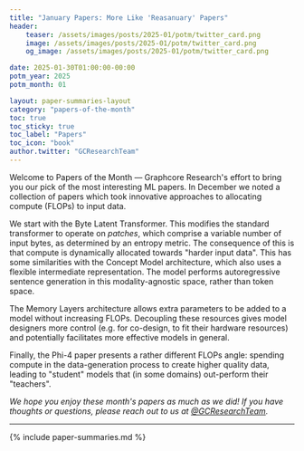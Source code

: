 ```yaml
---
title: "January Papers: More Like 'Reasanuary' Papers"
header:
    teaser: /assets/images/posts/2025-01/potm/twitter_card.png
    image: /assets/images/posts/2025-01/potm/twitter_card.png
    og_image: /assets/images/posts/2025-01/potm/twitter_card.png

date: 2025-01-30T01:00:00-00:00
potm_year: 2025
potm_month: 01

layout: paper-summaries-layout
category: "papers-of-the-month"
toc: true
toc_sticky: true
toc_label: "Papers"
toc_icon: "book"
author.twitter: "GCResearchTeam"
---
```


Welcome to Papers of the Month — Graphcore Research's effort to bring you our pick of the most interesting ML papers.
In December we noted a collection of papers which took innovative approaches to allocating compute (FLOPs) to input data.

We start with the Byte Latent Transformer. This modifies the standard transformer to operate on _patches_, which comprise a variable number of input bytes, as determined by an entropy metric. The consequence of this is that compute is dynamically allocated towards "harder input data". This has some similarities with the Concept Model architecture, which also uses a flexible intermediate representation. The model performs autoregressive sentence generation in this modality-agnostic space, rather than token space.

The Memory Layers architecture allows extra parameters to be added to a model without increasing FLOPs. Decoupling these resources gives model designers more control (e.g. for co-design, to fit their hardware resources) and potentially facilitates more effective models in general.

Finally, the Phi-4 paper presents a rather different FLOPs angle: spending compute in the data-generation process to create higher quality data, leading to "student" models that (in some domains) out-perform their "teachers".

*We hope you enjoy these month's papers as much as we did! If you have thoughts or questions, please reach out to us at [@GCResearchTeam](https://x.com/GCResearchTeam).*

---

{% include paper-summaries.md %}
